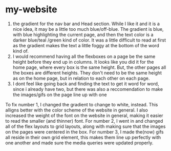 # my-website
1. the gradient for the nav bar and Head section. While I like it and it is a nice idea, it may be a little too much blue/off-blue. The gradient is blue, with blue highlighting the current page, and then the text color is a darker blue/teal /green kind of color. It was a little difficult to read at first as the gradient makes the text a little foggy at the bottom of the word kind of.
2. I would recommend having all the flexboxes on a page be the same height before they end up in columns. It looks like you did it for the home page, where every box is the same height. But, the other pages all the boxes are different heights. They don't need to be the same height as on the home page, but in relation to each other on each page.
3. I dont feel like going back and finding the text to get it word for word, since i already have two, but there was also a reccomendation to make the images/gifs on the page line up with one

To fix number 1, I changed the gradient to change to white, instead. This alligns better with the color scheme of the website in general. I also increased the weight of the font on the website in general, making it easier to read the smaller (and thinner) font.
For number 2, I went in and changed all of the flex layouts to grid layouts, along with making sure that the images on the pages were centered in the box. 
For number 3, I made the(now) gifs all reside in their own grid element, this makes them line up perfectly with one another and made sure the media queries were updated properly. 